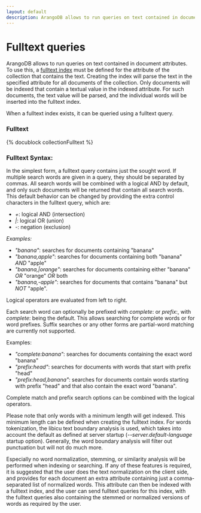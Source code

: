 ```yaml
---
layout: default
description: ArangoDB allows to run queries on text contained in document attributes
---
```

Fulltext queries
================

ArangoDB allows to run queries on text contained in document attributes.  To use
this, a [fulltext index](glossary.html#fulltext-index) must be defined for the attribute of the collection that
contains the text. Creating the index will parse the text in the specified
attribute for all documents of the collection. Only documents will be indexed
that contain a textual value in the indexed attribute.  For such documents, the
text value will be parsed, and the individual words will be inserted into the
fulltext index.

When a fulltext index exists, it can be queried using a fulltext query.

### Fulltext
<!-- js/common/modules/org/arangodb/arango-collection-common.js-->
{% docublock collectionFulltext %}

### Fulltext Syntax:

In the simplest form, a fulltext query contains just the sought word. If
multiple search words are given in a query, they should be separated by commas.
All search words will be combined with a logical AND by default, and only such
documents will be returned that contain all search words. This default behavior
can be changed by providing the extra control characters in the fulltext query,
which are:

* *+*: logical AND (intersection)
* *|*: logical OR (union)
* *-*: negation (exclusion)

*Examples:*

* *"banana"*: searches for documents containing "banana"
* *"banana,apple"*: searches for documents containing both "banana" *AND* "apple"
* *"banana,|orange"*: searches for documents containing either "banana" *OR* "orange" *OR* both
* *"banana,-apple"*: searches for documents that contains "banana" but *NOT* "apple".

Logical operators are evaluated from left to right.

Each search word can optionally be prefixed with *complete*: or *prefix*:, with
*complete*: being the default. This allows searching for complete words or for
word prefixes. Suffix searches or any other forms are partial-word matching are
currently not supported.

Examples:

* *"complete:banana"*: searches for documents containing the exact word "banana"
* *"prefix:head"*: searches for documents with words that start with prefix "head"
* *"prefix:head,banana"*: searches for documents contain words starting with prefix 
  "head" and that also contain the exact word "banana".

Complete match and prefix search options can be combined with the logical
operators.

Please note that only words with a minimum length will get indexed. This minimum
length can be defined when creating the fulltext index. For words tokenization,
the libicu text boundary analysis is used, which takes into account the default
as defined at server startup (*--server.default-language* startup
option). Generally, the word boundary analysis will filter out punctuation but
will not do much more.

Especially no word normalization, stemming, or similarity analysis will be
performed when indexing or searching. If any of these features is required, it
is suggested that the user does the text normalization on the client side, and
provides for each document an extra attribute containing just a comma-separated
list of normalized words. This attribute can then be indexed with a fulltext
index, and the user can send fulltext queries for this index, with the fulltext
queries also containing the stemmed or normalized versions of words as required
by the user.
